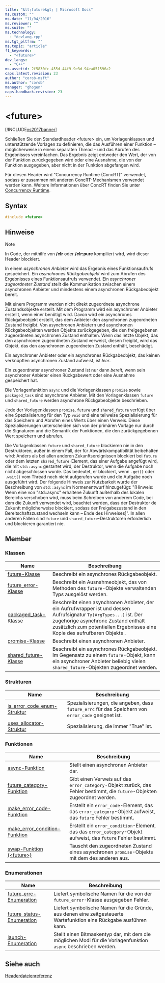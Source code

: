 ```yaml
---
title: "&lt;future&gt; | Microsoft Docs"
ms.custom: ""
ms.date: "11/04/2016"
ms.reviewer: ""
ms.suite: ""
ms.technology: 
  - "devlang-cpp"
ms.tgt_pltfrm: ""
ms.topic: "article"
f1_keywords: 
  - "<future>"
dev_langs: 
  - "C++"
ms.assetid: 2f5830fc-455d-44f9-9e3d-94ea051596a2
caps.latest.revision: 23
author: "corob-msft"
ms.author: "corob"
manager: "ghogen"
caps.handback.revision: 23
---
```

# &lt;future&gt;
[!INCLUDE[vs2017banner](../assembler/inline/includes/vs2017banner.md)]

Schließen Sie den Standardheader \<future\> ein, um Vorlagenklassen und unterstützende Vorlagen zu definieren, die das Ausführen einer Funktion – möglicherweise in einem separaten Thread – und das Abrufen des Ergebnisses vereinfachen.  Das Ergebnis zeigt entweder den Wert, der von der Funktion zurückgegeben wird oder eine Ausnahme, die von der Funktion ausgegeben, aber nicht in der Funktion abgefangen wird.  
  
 Für diesen Header wird "Concurrency Runtime \(ConcRT\)" verwendet, sodass er zusammen mit anderen ConcRT\-Mechanismen verwendet werden kann.  Weitere Informationen über ConcRT finden Sie unter [Concurrency Runtime](../parallel/concrt/concurrency-runtime.md).  
  
## Syntax  
  
```cpp  
#include <future>  
```  
  
## Hinweise  
  
> [!NOTE]
>  In Code, der mithilfe von **\/clr** oder **\/clr:pure** kompiliert wird, wird dieser Header blockiert.  
  
 In einem *asynchronen Anbieter* wird das Ergebnis eines Funktionsaufrufs gespeichert.  Ein *asynchrones Rückgabeobjekt* wird zum Abrufen des Ergebnisses eines Funktionsaufrufs verwendet.  Ein *asynchroner zugeordneter Zustand* stellt die Kommunikation zwischen einem asynchronen Anbieter und mindestens einem asynchronen Rückgabeobjekt bereit.  
  
 Mit einem Programm werden nicht direkt zugeordnete asynchrone Zustandsobjekte erstellt.  Mit dem Programm wird ein asynchroner Anbieter erstellt, wenn einer benötigt wird. Davon wird ein asynchrones Rückgabeobjekt erstellt, das dem Anbieter den asynchronen zugeordneten Zustand freigibt.  Von asynchronen Anbietern und asynchronen Rückgabeobjekten werden Objekte zurückgegeben, die den freigegebenen zugeordneten asynchronen Zustand enthalten.  Wenn das letzte Objekt, das den asynchronen zugeordneten Zustand verweist, diesen freigibt, wird das Objekt, das den asynchronen zugeordneten Zustand enthält, beschädigt.  
  
 Ein asynchroner Anbieter oder ein asynchrones Rückgabeobjekt, das keinen verknüpften asynchronen Zustand aufweist, ist *leer*.  
  
 Ein zugeordneter asynchroner Zustand ist nur dann *bereit,* wenn sein asynchroner Anbieter einen Rückgabewert oder eine Ausnahme gespeichert hat.  
  
 Die Vorlagenfunktion `async` und die Vorlagenklassen `promise` sowie `packaged_task` sind asynchrone Anbieter.  Mit den Vorlagenklassen `future` und `shared_future` werden asynchrone Rückgabeobjekte beschrieben.  
  
 Jede der Vorlagenklassen `promise`, `future` und `shared_future` verfügt über eine Spezialisierung für den Typ `void` und eine teilweise Spezialisierung für das Speichern und Abrufen eines Werts über einen Verweis.  Diese Spezialisierungen unterscheiden sich von der primären Vorlage nur durch die Signaturen und die Semantik der Funktionen, die den zurückgegebenen Wert speichern und abrufen.  
  
 Die Vorlagenklassen `future` und `shared_future` blockieren nie in den Destruktoren, außer in einem Fall, der für Abwärtskompatibilität beibehalten wird: Anders als bei allen anderen Zukunftsereignissen blockiert bei `future` oder dem letzten `shared_future`\-Element, das einer Aufgabe angefügt wird, die mit `std::async` gestartet wird, der Destruktor, wenn die Aufgabe noch nicht abgeschlossen wurde. Das bedeutet, er blockiert, wenn `.get()` oder `.wait()` vom Thread noch nicht aufgerufen wurde und die Aufgabe noch ausgeführt wird.  Der folgende Hinweis zur Nutzbarkeit wurde der Beschreibung von `std::async` im Normenentwurf hinzugefügt: "\[Hinweis: Wenn eine von "std::async" erhaltene Zukunft außerhalb des lokalen Bereichs verschoben wird, muss beim Schreiben von anderem Code, bei dem die Zukunft verwendet wird, beachtet werden, dass der Destruktor de Zukunft möglicherweise blockiert, sodass der Freigabezustand in den Bereitschaftszustand wechseln kann – Ende des Hinweises\]". In allen anderen Fällen sind `future` und `shared_future`\-Destruktoren erforderlich und blockieren garantiert nie.  
  
## Member  
  
### Klassen  
  
|Name|**Beschreibung**|  
|----------|----------------------|  
|[future\-Klasse](../standard-library/future-class.md)|Beschreibt ein asynchrones Rückgabeobjekt.|  
|[future\_error\-Klasse](../standard-library/future-error-class.md)|Beschreibt ein Ausnahmeobjekt, das von Methoden des `future`\-Objekte verwaltenden Typs ausgelöst werden.|  
|[packaged\_task\-Klasse](../standard-library/packaged-task-class.md)|Beschreibt einen asynchronen Anbieter, der ein Aufrufwrapper ist und dessen Aufrufsignatur `Ty(ArgTypes...)` ist.  Der zugehörige asynchrone Zustand enthält zusätzlich zum potentiellen Ergebnisses eine Kopie des aufrufbaren Objekts .|  
|[promise\-Klasse](../standard-library/promise-class.md)|Beschreibt einen asynchronen Anbieter.|  
|[shared\_future\-Klasse](../standard-library/shared-future-class.md)|Beschreibt ein asynchrones Rückgabeobjekt.  Im Gegensatz zu einem `future`\-Objekt, kann ein asynchroner Anbieter beliebig vielen `shared_future`\-Objekten zugeordnet werden.|  
  
### Strukturen  
  
|Name|**Beschreibung**|  
|----------|----------------------|  
|[is\_error\_code\_enum\-Struktur](../standard-library/is-error-code-enum-structure.md)|Spezialisierungen, die angeben, dass `future_errc` für das Speichern von `error_code` geeignet ist.|  
|[uses\_allocator\-Struktur](../standard-library/uses-allocator-structure.md)|Spezialisierung, die immer "True" ist.|  
  
### Funktionen  
  
|Name|**Beschreibung**|  
|----------|----------------------|  
|[async\-Funktion](../Topic/async%20Function.md)|Stellt einen asynchronen Anbieter dar.|  
|[future\_category\-Funktion](../Topic/future_category%20Function.md)|Gibt einen Verweis auf das `error_category`\-Objekt zurück, das Fehler bestimmt, die `future`\-Objekten zugeordnet werden.|  
|[make\_error\_code\-Funktion](../Topic/make_error_code%20Function.md)|Erstellt ein `error_code`\-Element, das das `error_category`\-Objekt aufweist, das `future` Fehler bestimmt.|  
|[make\_error\_condition\-Funktion](../Topic/make_error_condition%20Function.md)|Erstellt ein `error_condition`\-Element, das das `error_category`\-Objekt aufweist, das `future` Fehler bestimmt.|  
|[swap\-Funktion \(\<future\>\)](../Topic/swap%20Function%20\(%3Cfuture%3E\).md)|Tauscht den zugeordneten Zustand eines asynchronen `promise`\-Objekts mit dem des anderen aus.|  
  
### Enumerationen  
  
|Name|**Beschreibung**|  
|----------|----------------------|  
|[future\_errc\-Enumeration](../Topic/future_errc%20Enumeration.md)|Liefert symbolische Namen für die von der `future_error`\-Klasse ausgegeben Fehler.|  
|[future\_status\-Enumeration](../Topic/future_status%20Enumeration.md)|Liefert symbolische Namen für die Gründe, aus denen eine zeitgesteuerte Wartefunktion eine Rückgabe ausführen kann.|  
|[launch\-Enumeration](../Topic/launch%20Enumeration.md)|Stellt einen Bitmaskentyp dar, mit dem die möglichen Modi für die Vorlagenfunktion `async` beschrieben werden.|  
  
## Siehe auch  
 [Headerdateienreferenz](../standard-library/cpp-standard-library-header-files.md)